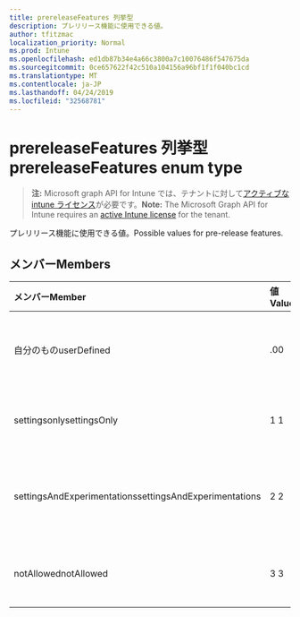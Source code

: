 ```yaml
---
title: prereleaseFeatures 列挙型
description: プレリリース機能に使用できる値。
author: tfitzmac
localization_priority: Normal
ms.prod: Intune
ms.openlocfilehash: ed1db87b34e4a66c3800a7c10076486f547675da
ms.sourcegitcommit: 0ce657622f42c510a104156a96bf1f1f040bc1cd
ms.translationtype: MT
ms.contentlocale: ja-JP
ms.lasthandoff: 04/24/2019
ms.locfileid: "32568781"
---
```

# <a name="prereleasefeatures-enum-type"></a><span data-ttu-id="2758a-103">prereleaseFeatures 列挙型</span><span class="sxs-lookup"><span data-stu-id="2758a-103">prereleaseFeatures enum type</span></span>

> <span data-ttu-id="2758a-104">**注:** Microsoft graph API for Intune では、テナントに対して[アクティブな intune ライセンス](https://go.microsoft.com/fwlink/?linkid=839381)が必要です。</span><span class="sxs-lookup"><span data-stu-id="2758a-104">**Note:** The Microsoft Graph API for Intune requires an [active Intune license](https://go.microsoft.com/fwlink/?linkid=839381) for the tenant.</span></span>

<span data-ttu-id="2758a-105">プレリリース機能に使用できる値。</span><span class="sxs-lookup"><span data-stu-id="2758a-105">Possible values for pre-release features.</span></span>

## <a name="members"></a><span data-ttu-id="2758a-106">メンバー</span><span class="sxs-lookup"><span data-stu-id="2758a-106">Members</span></span>
|<span data-ttu-id="2758a-107">メンバー</span><span class="sxs-lookup"><span data-stu-id="2758a-107">Member</span></span>|<span data-ttu-id="2758a-108">値</span><span class="sxs-lookup"><span data-stu-id="2758a-108">Value</span></span>|<span data-ttu-id="2758a-109">説明</span><span class="sxs-lookup"><span data-stu-id="2758a-109">Description</span></span>|
|:---|:---|:---|
|<span data-ttu-id="2758a-110">自分のもの</span><span class="sxs-lookup"><span data-stu-id="2758a-110">userDefined</span></span>|<span data-ttu-id="2758a-111">.0</span><span class="sxs-lookup"><span data-stu-id="2758a-111">0</span></span>|<span data-ttu-id="2758a-112">ユーザー定義、既定値、意図的ではありません。</span><span class="sxs-lookup"><span data-stu-id="2758a-112">User Defined, default value, no intent.</span></span>|
|<span data-ttu-id="2758a-113">settingsonly</span><span class="sxs-lookup"><span data-stu-id="2758a-113">settingsOnly</span></span>|<span data-ttu-id="2758a-114">1 </span><span class="sxs-lookup"><span data-stu-id="2758a-114">1</span></span>|<span data-ttu-id="2758a-115">Settings の事前リリース機能のみ。</span><span class="sxs-lookup"><span data-stu-id="2758a-115">Settings only pre-release features.</span></span>|
|<span data-ttu-id="2758a-116">settingsAndExperimentations</span><span class="sxs-lookup"><span data-stu-id="2758a-116">settingsAndExperimentations</span></span>|<span data-ttu-id="2758a-117">2 </span><span class="sxs-lookup"><span data-stu-id="2758a-117">2</span></span>|<span data-ttu-id="2758a-118">設定と experimentations プレリリース機能。</span><span class="sxs-lookup"><span data-stu-id="2758a-118">Settings and experimentations pre-release features.</span></span>|
|<span data-ttu-id="2758a-119">notAllowed</span><span class="sxs-lookup"><span data-stu-id="2758a-119">notAllowed</span></span>|<span data-ttu-id="2758a-120">3 </span><span class="sxs-lookup"><span data-stu-id="2758a-120">3</span></span>|<span data-ttu-id="2758a-121">プレリリース機能は許可されていません。</span><span class="sxs-lookup"><span data-stu-id="2758a-121">Pre-release features not allowed.</span></span>|



